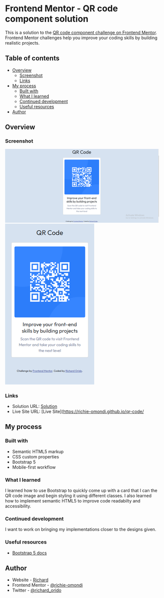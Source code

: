# Frontend Mentor - QR code component solution

This is a solution to the [QR code component challenge on Frontend Mentor](https://www.frontendmentor.io/challenges/qr-code-component-iux_sIO_H). Frontend Mentor challenges help you improve your coding skills by building realistic projects.

## Table of contents

- [Overview](#overview)
  - [Screenshot](#screenshot)
  - [Links](#links)
- [My process](#my-process)
  - [Built with](#built-with)
  - [What I learned](#what-i-learned)
  - [Continued development](#continued-development)
  - [Useful resources](#useful-resources)
- [Author](#author)

## Overview

### Screenshot

![Desktop screenshot](./images/desktop-image.png)
![Mobile screesnhot](./images/mobile-image.png)

### Links

- Solution URL: [Solution](https://github.com/richie-omondi/qr-code.git)
- Live Site URL: [Live Site](https://richie-omondi.github.io/qr-code/

## My process

### Built with

- Semantic HTML5 markup
- CSS custom properties
- Bootstrap 5
- Mobile-first workflow

### What I learned

I learned how to use Bootstrap to quickly come up with a card that I can the QR code image and begin styling it using different classes. I also learned how to implement semantic HTML5 to improve code readabilty and accessibility.

### Continued development

I want to work on bringing my implementations closer to the designs given.

### Useful resources

- [Bootstrap 5 docs](https://getbootstrap.com/)

## Author

- Website - [Richard](https://github.com/richie-omondi)
- Frontend Mentor - [@richie-omondi](https://www.frontendmentor.io/profile/richie-omondi)
- Twitter - [@richard_orido](https://www.twitter.com/richard_orido)
